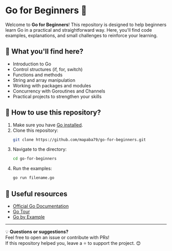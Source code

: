 # Go for Beginners 🚀

Welcome to **Go for Beginners**! This repository is designed to help beginners learn Go in a practical and straightforward way. Here, you'll find code examples, explanations, and small challenges to reinforce your learning.

## 📌 What you'll find here?
- Introduction to Go
- Control structures (if, for, switch)
- Functions and methods
- String and array manipulation
- Working with packages and modules
- Concurrency with Goroutines and Channels
- Practical projects to strengthen your skills

## 🔧 How to use this repository?
1. Make sure you have [Go installed](https://go.dev/doc/install).
2. Clone this repository:
   ```sh
   git clone https://github.com/mapaba79/go-for-beginners.git
   ```
3. Navigate to the directory:
   ```sh
   cd go-for-beginners
   ```
4. Run the examples:
   ```sh
   go run filename.go
   ```

## 📖 Useful resources
- [Official Go Documentation](https://go.dev/doc/)
- [Go Tour](https://go.dev/tour/)
- [Go by Example](https://gobyexample.com/)

---

💡 **Questions or suggestions?**  
Feel free to open an issue or contribute with PRs!  
If this repository helped you, leave a ⭐ to support the project. 😊
